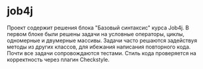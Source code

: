 # job4j
Проект содержит решения блока "Базовый синтаксис" курса Job4j.
В первом блоке были решены задачи на условные операторы, циклы, одномерные и двумерные массивы. Задачи часто решаются задействуя методы из других классов, для ибежания написания повторного кода. Почти все задачи сопровождаются тестами. Стиль кода проверяется на корректность через плагин Checkstyle. 
